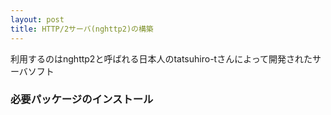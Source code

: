 ```yaml
---
layout: post
title: HTTP/2サーバ(nghttp2)の構築
---
```


利用するのはnghttp2と呼ばれる日本人のtatsuhiro-tさんによって開発されたサーバソフト

### 必要パッケージのインストール

